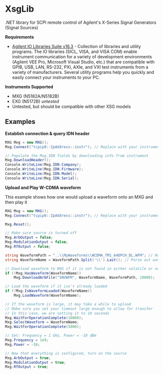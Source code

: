 XsgLib
======

.NET library for SCPI remote control of Agilent's X-Series Signal Generators (Signal Sources)

**Requirements**
* [Agilent IO Libraries Suite v16.3](http://www.home.agilent.com/en/pd-1985909/io-libraries-suite-162?&cc=US&lc=eng) - Collection of libraries and utility programs. The IO libraries (SICL, VISA, and VISA COM) enable instrument communication for a variety of development environments (Agilent VEE Pro, Microsoft Visual Studio, etc.) that are compatible with GPIB, USB, LAN, RS-232, PXI, AXIe, and VXI test instruments from a variety of manufacturers. Several utility programs help you quickly and easily connect your instruments to your PC.

**Instruments Supported**
* MXG (N5182A/N5182B)
* EXG (N5172B) *untested*
* Untested, but should be compatible with other XSG models 

Examples
-----
**Establish connection & query IDN header**
``` C#
MXG Mxg = new MXG();
Mxg.Connect("tcpip0::IpAddress::instr"); // Replace with your instrument's VISA address

// Populate the Mxg.IDN fields by downloading info from instrument
Mxg.DownloadHeader();
Console.WriteLine(Mxg.IDN.Company);
Console.WriteLine(Mxg.IDN.Firmware);
Console.WriteLine(Mxg.IDN.Model);
Console.WriteLine(Mxg.IDN.Serial);
```

**Upload and Play W-CDMA waveform**

This example shows how one would upload a waveform onto an MXG and then play it
``` C#
MXG Mxg = new MXG();
Mxg.Connect("tcpip0::IpAddress::instr"); // Replace with your instrument's VISA address

Mxg.Reset();

// Make sure source is turned off
Mxg.ArbOutput = false;
Mxg.ModulationOutput = false;
Mxg.RfOutput = false;

string WaveformPath = "..\\MyWaveforms\\WCDMA_TM1_64DPCH_DL.WFM"; // Relative path to where waveform is located
string WaveformName = WaveformPath.Split('\\').Last(); // Parse out waveform name: "WCDMA_TM1_64DPCH_DL.WFM"

// Download waveform to MXG if it is not found in either volatile or non-volatile memory
if (!Mxg.HasWaveform(WaveformName))
    Mxg.DownloadArbFile("SNVWFM", WaveformName, WaveformPath, 10000);

// Load the waveform if it isn't already loaded
if (!Mxg.IsWaveformLoaded(WaveformName))
    Mxg.LoadWaveform(WaveformName);

// If the waveform is large, it may take a while to upload
// Make sure you set your timeout large enough to allow for transfer
// In this case, we are setting it to 10 seconds
Mxg.WaitForOperationComplete(10000);
Mxg.SelectWaveform = WaveformName;
Mxg.WaitForOperationComplete(5000);

// Set: Frequency = 1 GHz, Power = -10 dBm
Mxg.Frequency = 1e9;
Mxg.Power = -10;    

// Now that everything is configured, turn on the source
Mxg.ArbOutput = true;
Mxg.ModulationOutput = true;
Mxg.RfOutput = true;

```
